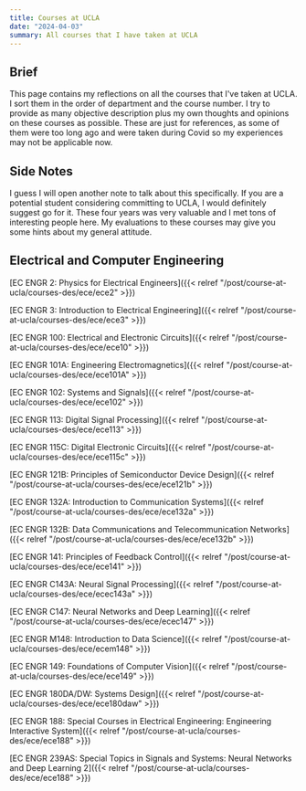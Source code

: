 ```yaml
---
title: Courses at UCLA
date: "2024-04-03"
summary: All courses that I have taken at UCLA
---
```


## Brief

This page contains my reflections on all the courses that I've taken at UCLA. I sort them in the order of department and the course number. I try to provide as many objective description plus my own thoughts and opinions on these courses as possible. These are just for references, as some of them were too long ago and were taken during Covid so my experiences may not be applicable now.

## Side Notes

I guess I will open another note to talk about this specifically. If you are a potential student considering committing to UCLA, I would definitely suggest go for it. These four years was very valuable and I met tons of interesting people here. My evaluations to these courses may give you some hints about my general attitude.

## Electrical and Computer Engineering

[EC ENGR 2: Physics for Electrical Engineers]({{< relref "/post/course-at-ucla/courses-des/ece/ece2" >}})

[EC ENGR 3: Introduction to Electrical Engineering]({{< relref "/post/course-at-ucla/courses-des/ece/ece3" >}})

[EC ENGR 100: Electrical and Electronic Circuits]({{< relref "/post/course-at-ucla/courses-des/ece/ece10" >}})

[EC ENGR 101A: Engineering Electromagnetics]({{< relref "/post/course-at-ucla/courses-des/ece/ece101A" >}})

[EC ENGR 102: Systems and Signals]({{< relref "/post/course-at-ucla/courses-des/ece/ece102" >}})

[EC ENGR 113: Digital Signal Processing]({{< relref "/post/course-at-ucla/courses-des/ece/ece113" >}})

[EC ENGR 115C: Digital Electronic Circuits]({{< relref "/post/course-at-ucla/courses-des/ece/ece115c" >}})

[EC ENGR 121B: Principles of Semiconductor Device Design]({{< relref "/post/course-at-ucla/courses-des/ece/ece121b" >}})

[EC ENGR 132A: Introduction to Communication Systems]({{< relref "/post/course-at-ucla/courses-des/ece/ece132a" >}})

[EC ENGR 132B: Data Communications and Telecommunication Networks]({{< relref "/post/course-at-ucla/courses-des/ece/ece132b" >}})

[EC ENGR 141: Principles of Feedback Control]({{< relref "/post/course-at-ucla/courses-des/ece/ece141" >}})

[EC ENGR C143A: Neural Signal Processing]({{< relref "/post/course-at-ucla/courses-des/ece/ecec143a" >}})

[EC ENGR C147: Neural Networks and Deep Learning]({{< relref "/post/course-at-ucla/courses-des/ece/ecec147" >}})

[EC ENGR M148: Introduction to Data Science]({{< relref "/post/course-at-ucla/courses-des/ece/ecem148" >}})

[EC ENGR 149: Foundations of Computer Vision]({{< relref "/post/course-at-ucla/courses-des/ece/ece149" >}})

[EC ENGR 180DA/DW: Systems Design]({{< relref "/post/course-at-ucla/courses-des/ece/ece180daw" >}})

[EC ENGR 188: Special Courses in Electrical Engineering: Engineering Interactive System]({{< relref "/post/course-at-ucla/courses-des/ece/ece188" >}})

[EC ENGR 239AS: Special Topics in Signals and Systems: Neural Networks and Deep Learning 2]({{< relref "/post/course-at-ucla/courses-des/ece/ece188" >}})
